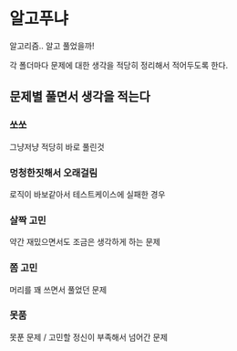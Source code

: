 # 알고푸냐

알고리즘.. 알고 풀었을까!

각 폴더마다 문제에 대한 생각을 적당히 정리해서 적어두도록 한다.

## 문제별 풀면서 생각을 적는다

### 쏘쏘

그냥저냥 적당히 바로 풀린것

### 멍청한짓해서 오래걸림

로직이 바보같아서 테스트케이스에 실패한 경우

### 살짝 고민

약간 재밌으면서도 조금은 생각하게 하는 문제

### 쫌 고민

머리를 꽤 쓰면서 풀었던 문제

### 못품

못푼 문제 / 고민할 정신이 부족해서 넘어간 문제